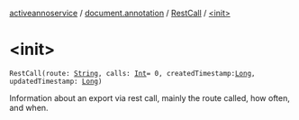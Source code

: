 [activeannoservice](../../index.md) / [document.annotation](../index.md) / [RestCall](index.md) / [&lt;init&gt;](./-init-.md)

# &lt;init&gt;

`RestCall(route: `[`String`](https://kotlinlang.org/api/latest/jvm/stdlib/kotlin/-string/index.html)`, calls: `[`Int`](https://kotlinlang.org/api/latest/jvm/stdlib/kotlin/-int/index.html)` = 0, createdTimestamp: `[`Long`](https://kotlinlang.org/api/latest/jvm/stdlib/kotlin/-long/index.html)`, updatedTimestamp: `[`Long`](https://kotlinlang.org/api/latest/jvm/stdlib/kotlin/-long/index.html)`)`

Information about an export via rest call, mainly the route called, how often, and when.

